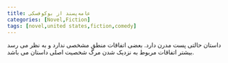 ```yaml
---
title: عامه‌پسند از بوکوفسکی
categories: [Novel,Fiction]
tags: [novel,united states,fiction,comedy]
---
```





<!-- ## عامه پسند از بوکوفسکی -->

داستان حالتی پست مدرن دارد. بعضی اتفاقات منطق مشخصی ندارد و به نظر می رسد بیشتر اتفاقات مربوط به نزدیک شدن مرگ شخصیت اصلی داستان می باشد.



